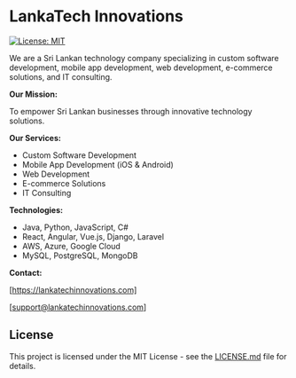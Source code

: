 # LankaTech Innovations

[![License: MIT](https://img.shields.io/badge/License-MIT-yellow.svg)](https://opensource.org/licenses/MIT)

We are a Sri Lankan technology company specializing in custom software development, mobile app development, web development, e-commerce solutions, and IT consulting.

**Our Mission:**

To empower Sri Lankan businesses through innovative technology solutions.

**Our Services:**

* Custom Software Development
* Mobile App Development (iOS & Android)
* Web Development
* E-commerce Solutions
* IT Consulting

**Technologies:**

* Java, Python, JavaScript, C#
* React, Angular, Vue.js, Django, Laravel
* AWS, Azure, Google Cloud
* MySQL, PostgreSQL, MongoDB

**Contact:**

[https://lankatechinnovations.com]

[support@lankatechinnovations.com]

## License

This project is licensed under the MIT License - see the [LICENSE.md](LICENSE.md) file for details.
